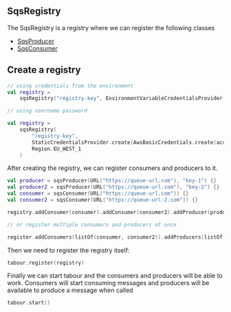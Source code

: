 ## SqsRegistry

The SqsRegistry is a registry where we can register the following classes

- [SqsProducer](producer.md)
- [SqsConsumer](consumer.md)

## Create a registry

```kotlin
// using credentials from the environment
val registry =
    sqsRegistry("registry-key", EnvironmentVariableCredentialsProvider.create(), Region.EU_WEST_1)

// using username password

val registry =
    sqsRegistry(
        "registry-key",
        StaticCredentialsProvider.create(AwsBasicCredentials.create(accessKey, secretKey)),
        Region.EU_WEST_1
    )
```

After creating the registry, we can register consumers and producers to it.

```kotlin
val producer = sqsProducer(URL("https://queue-url.com"), "key-1") {}
val producer2 = sqsProducer(URL("https://queue-url.com"), "key-2") {}
val consumer = sqsConsumer(URL("https://queue-url.com")) {}
val consumer2 = sqsConsumer(URL("https://queue-url-2.com")) {}

registry.addConsumer(consumer).addConsumer(consumer2).addProducer(producer).addProducer(producer2)

// or register multiple consumers and producers at once

register.addConsumers(listOf(consumer, consumer2)).addProducers(listOf(producer, producer2))
```

Then we need to register the registry itself:

```kotlin
tabour.register(registry)
```

Finally we can start tabour and the consumers and producers will be able to work. Consumers will start consuming
messages and producers will be available to produce a message when called

```kotlin
tabour.start()
```